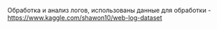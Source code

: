 Обработка и анализ логов, использованы данные для обработки - https://www.kaggle.com/shawon10/web-log-dataset

